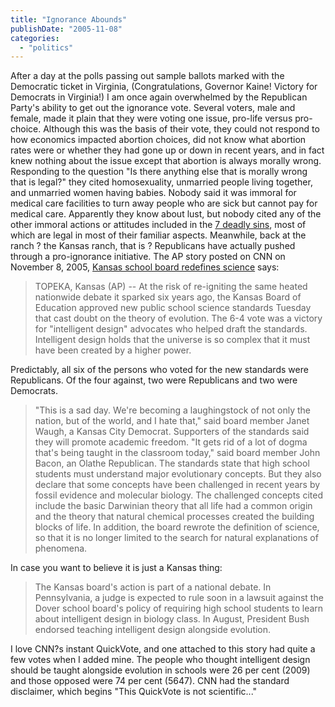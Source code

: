 ```yaml
---
title: "Ignorance Abounds"
publishDate: "2005-11-08"
categories: 
  - "politics"
---
```


After a day at the polls passing out sample ballots marked with the Democratic ticket in Virginia, (Congratulations, Governor Kaine! Victory for Democrats in Virginia!) I am once again overwhelmed by the Republican Party's ability to get out the ignorance vote. Several voters, male and female, made it plain that they were voting one issue, pro-life versus pro-choice. Although this was the basis of their vote, they could not respond to how economics impacted abortion choices, did not know what abortion rates were or whether they had gone up or down in recent years, and in fact knew nothing about the issue except that abortion is always morally wrong. Responding to the question "Is there anything else that is morally wrong that is legal?" they cited homosexuality, unmarried people living together, and unmarried women having babies. Nobody said it was immoral for medical care facilities to turn away people who are sick but cannot pay for medical care. Apparently they know about lust, but nobody cited any of the other immoral actions or attitudes included in the [7 deadly sins](http://en.wikipedia.org/wiki/Seven_deadly_sins), most of which are legal in most of their familiar aspects. Meanwhile, back at the ranch ? the Kansas ranch, that is ? Republicans have actually pushed through a pro-ignorance initiative. The AP story posted on CNN on November 8, 2005, [Kansas school board redefines science](http://www.cnn.com/2005/EDUCATION/11/08/evolution.debate.ap/index.html) says:

> TOPEKA, Kansas (AP) -- At the risk of re-igniting the same heated nationwide debate it sparked six years ago, the Kansas Board of Education approved new public school science standards Tuesday that cast doubt on the theory of evolution. The 6-4 vote was a victory for "intelligent design" advocates who helped draft the standards. Intelligent design holds that the universe is so complex that it must have been created by a higher power.

Predictably, all six of the persons who voted for the new standards were Republicans. Of the four against, two were Republicans and two were Democrats.

> "This is a sad day. We're becoming a laughingstock of not only the nation, but of the world, and I hate that," said board member Janet Waugh, a Kansas City Democrat. Supporters of the standards said they will promote academic freedom. "It gets rid of a lot of dogma that's being taught in the classroom today," said board member John Bacon, an Olathe Republican. The standards state that high school students must understand major evolutionary concepts. But they also declare that some concepts have been challenged in recent years by fossil evidence and molecular biology. The challenged concepts cited include the basic Darwinian theory that all life had a common origin and the theory that natural chemical processes created the building blocks of life. In addition, the board rewrote the definition of science, so that it is no longer limited to the search for natural explanations of phenomena.

In case you want to believe it is just a Kansas thing:

> The Kansas board's action is part of a national debate. In Pennsylvania, a judge is expected to rule soon in a lawsuit against the Dover school board's policy of requiring high school students to learn about intelligent design in biology class. In August, President Bush endorsed teaching intelligent design alongside evolution.

I love CNN?s instant QuickVote, and one attached to this story had quite a few votes when I added mine. The people who thought intelligent design should be taught alongside evolution in schools were 26 per cent (2009) and those opposed were 74 per cent (5647). CNN had the standard disclaimer, which begins "This QuickVote is not scientific..."
